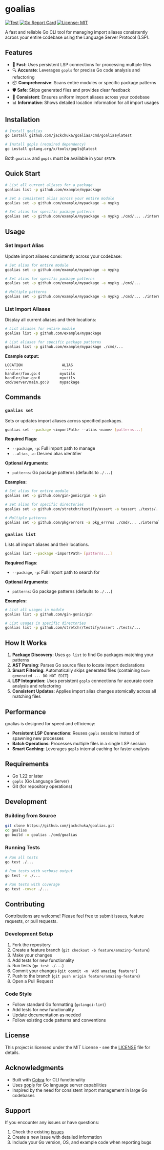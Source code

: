 # goalias

[![Test](https://github.com/jackchuka/goalias/workflows/Test/badge.svg)](https://github.com/jackchuka/goalias/actions)
[![Go Report Card](https://goreportcard.com/badge/github.com/jackchuka/goalias)](https://goreportcard.com/report/github.com/jackchuka/goalias)
[![License: MIT](https://img.shields.io/badge/License-MIT-yellow.svg)](https://opensource.org/licenses/MIT)

A fast and reliable Go CLI tool for managing import aliases consistently across your entire codebase using the Language Server Protocol (LSP).

## Features

- 🚀 **Fast**: Uses persistent LSP connections for processing multiple files
- 🔍 **Accurate**: Leverages `gopls` for precise Go code analysis and refactoring
- 📦 **Comprehensive**: Scans entire modules or specific package patterns
- 🛡️ **Safe**: Skips generated files and provides clear feedback
- 🎯 **Consistent**: Ensures uniform import aliases across your codebase
- 📊 **Informative**: Shows detailed location information for all import usages

## Installation

```bash
# Install goalias
go install github.com/jackchuka/goalias/cmd/goalias@latest

# Install gopls (required dependency)
go install golang.org/x/tools/gopls@latest
```

Both `goalias` and `gopls` must be available in your `$PATH`.

## Quick Start

```bash
# List all current aliases for a package
goalias list -p github.com/example/mypackage

# Set a consistent alias across your entire module
goalias set -p github.com/example/mypackage -a mypkg

# Set alias for specific package patterns
goalias set -p github.com/example/mypackage -a mypkg ./cmd/... ./internal/...
```

## Usage

### Set Import Alias

Update import aliases consistently across your codebase:

```bash
# Set alias for entire module
goalias set -p github.com/example/mypackage -a mypkg

# Set alias for specific package patterns
goalias set -p github.com/example/mypackage -a mypkg ./cmd/...

# Multiple patterns
goalias set -p github.com/example/mypackage -a mypkg ./cmd/... ./internal/...
```

### List Import Aliases

Display all current aliases and their locations:

```bash
# List aliases for entire module
goalias list -p github.com/example/mypackage

# List aliases for specific package patterns
goalias list -p github.com/example/mypackage ./cmd/...
```

**Example output:**

```
LOCATION                  ALIAS
--------                  -----
handler/foo.go:4         myutils
handler/bar.go:6         myutils
cmd/server/main.go:8     mypackage
```

## Commands

### `goalias set`

Sets or updates import aliases across specified packages.

```bash
goalias set --package <importPath> --alias <name> [patterns...]
```

**Required Flags:**

- `--package`, `-p`: Full import path to manage
- `--alias`, `-a`: Desired alias identifier

**Optional Arguments:**

- `patterns`: Go package patterns (defaults to `./...`)

**Examples:**

```bash
# Set alias for entire module
goalias set -p github.com/gin-gonic/gin -a gin

# Set alias for specific directories
goalias set -p github.com/stretchr/testify/assert -a tassert ./tests/...

# Multiple patterns
goalias set -p github.com/pkg/errors -a pkg_errros ./cmd/... ./internal/...
```

### `goalias list`

Lists all import aliases and their locations.

```bash
goalias list --package <importPath> [patterns...]
```

**Required Flags:**

- `--package`, `-p`: Full import path to search for

**Optional Arguments:**

- `patterns`: Go package patterns (defaults to `./...`)

**Examples:**

```bash
# List all usages in module
goalias list -p github.com/gin-gonic/gin

# List usages in specific directories
goalias list -p github.com/stretchr/testify/assert ./tests/...
```

## How It Works

1. **Package Discovery**: Uses `go list` to find Go packages matching your patterns
2. **AST Parsing**: Parses Go source files to locate import declarations
3. **Smart Filtering**: Automatically skips generated files (containing `Code generated ... DO NOT EDIT`)
4. **LSP Integration**: Uses persistent `gopls` connections for accurate code analysis and refactoring
5. **Consistent Updates**: Applies import alias changes atomically across all matching files

## Performance

goalias is designed for speed and efficiency:

- **Persistent LSP Connections**: Reuses `gopls` sessions instead of spawning new processes
- **Batch Operations**: Processes multiple files in a single LSP session
- **Smart Caching**: Leverages `gopls` internal caching for faster analysis

## Requirements

- Go 1.22 or later
- `gopls` (Go Language Server)
- Git (for repository operations)

## Development

### Building from Source

```bash
git clone https://github.com/jackchuka/goalias.git
cd goalias
go build -o goalias ./cmd/goalias
```

### Running Tests

```bash
# Run all tests
go test ./...

# Run tests with verbose output
go test -v ./...

# Run tests with coverage
go test -cover ./...
```

## Contributing

Contributions are welcome! Please feel free to submit issues, feature requests, or pull requests.

### Development Setup

1. Fork the repository
2. Create a feature branch (`git checkout -b feature/amazing-feature`)
3. Make your changes
4. Add tests for new functionality
5. Run tests (`go test ./...`)
6. Commit your changes (`git commit -m 'Add amazing feature'`)
7. Push to the branch (`git push origin feature/amazing-feature`)
8. Open a Pull Request

### Code Style

- Follow standard Go formatting (`golangci-lint`)
- Add tests for new functionality
- Update documentation as needed
- Follow existing code patterns and conventions

## License

This project is licensed under the MIT License - see the [LICENSE](LICENSE) file for details.

## Acknowledgments

- Built with [Cobra](https://github.com/spf13/cobra) for CLI functionality
- Uses [gopls](https://pkg.go.dev/golang.org/x/tools/gopls) for Go language server capabilities
- Inspired by the need for consistent import management in large Go codebases

## Support

If you encounter any issues or have questions:

1. Check the existing [issues](https://github.com/jackchuka/goalias/issues)
2. Create a new issue with detailed information
3. Include your Go version, OS, and example code when reporting bugs
